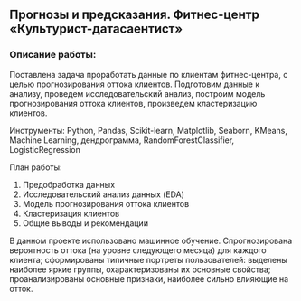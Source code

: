 ## Прогнозы и предсказания. Фитнес-центр «Культурист-датасаентист»
### Описание работы:
Поставлена задача проработать данные по клиентам фитнес-центра,
с целью прогнозирования оттока клиентов.
Подготовим данные к анализу, проведем исследовательский анализ,
построим модель прогнозирования оттока клиентов, произведем кластеризацию клиентов.

Инструменты: Python, Pandas, Scikit-learn, Matplotlib, Seaborn, KMeans,  
Machine Learning, дендрограмма, RandomForestClassifier, LogisticRegression

План работы:
1. Предобработка данных
2. Исследовательский анализ данных (EDA)
3. Модель прогнозирования оттока клиентов
4. Кластеризация клиентов
5. Общие выводы и рекомендации

В данном проекте использовано машинное обучение. Спрогнозирована вероятность
оттока (на уровне следующего месяца) для каждого клиента; сформированы типичные
портреты пользователей: выделены наиболее яркие группы, охарактеризованы их
основные свойства; проанализированы основные признаки, наиболее сильно влияющие
на отток.


